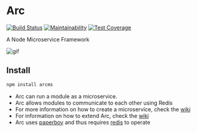 # Arc
[![Build Status](https://travis-ci.org/altereagle/arc.svg?branch=master)](https://travis-ci.org/altereagle/arc)
[![Maintainability](https://api.codeclimate.com/v1/badges/250cba5c85e88cec6dfb/maintainability)](https://codeclimate.com/github/altereagle/arc/maintainability)
[![Test Coverage](https://api.codeclimate.com/v1/badges/250cba5c85e88cec6dfb/test_coverage)](https://codeclimate.com/github/altereagle/arc/test_coverage)

A Node Microservice Framework


![gif](https://media.giphy.com/media/kFyLfPH7FU7zW/giphy.gif)

## Install
```bash
npm install arcms
```

* Arc can run a module as a microservice.
* Arc allows modules to communicate to each other using Redis
* For more information on how to create a microservice, check the [wiki](https://github.com/altereagle/arc/wiki)
* For information on how to extend Arc, check the [wiki](https://github.com/altereagle/arc/wiki)
* Arc uses [paperboy](https://www.npmjs.com/package/paperboy-communicator) and thus requires [redis](https://redis.io/) to operate